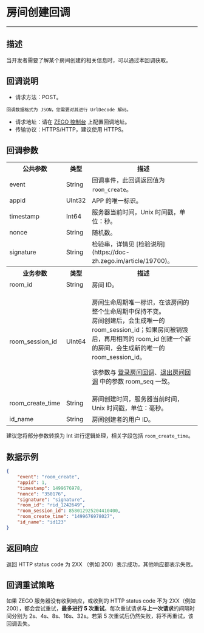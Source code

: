 # 房间创建回调

- - -

## 描述

当开发者需要了解某个房间创建的相关信息时，可以通过本回调获取。


## 回调说明

- 请求方法：POST。

<Note title="说明">


    回调数据格式为 JSON，您需要对其进行 UrlDecode 解码。
    
</Note>




- 请求地址：请在 [ZEGO 控制台](https://console.zego.im/) 上配置回调地址。
- 传输协议：HTTPS/HTTP，建议使用 HTTPS。



## 回调参数

<table>
  
<tbody><tr>
<th>公共参数</th>
<th>类型</th>
<th>描述</th>
</tr>
<tr>
<td>event</td>
<td>String</td>
<td>回调事件，此回调返回值为 <code>room_create</code>。</td>
</tr>
<tr>
<td>appid</td>
<td>UInt32</td>
<td>APP 的唯一标识。</td>
</tr>
<tr>
<td>timestamp</td>
<td>Int64</td>
<td>服务器当前时间，Unix 时间戳，单位：秒。</td>
</tr>
<tr>
<td>nonce</td>
<td>String</td>
<td>随机数。</td>
</tr>
<tr>
<td>signature</td>
<td>String</td>
<td>检验串，详情见 [检验说明](https://doc-zh.zego.im/article/19700)。</td>
</tr>
<tr>
<th>业务参数</th>
<th>类型</th>
<th>描述</th>
</tr>
<tr>
<td>room_id</td>
<td>String</td>
<td>房间 ID。</td>
</tr>
<tr>
<td>room_session_id</td>
<td>UInt64</td>
<td><p>房间生命周期唯一标识，在该房间的整个生命周期中保持不变。<br />房间创建后，会生成唯一的 room_session_id；如果房间被销毁后，再用相同的 room_id 创建一个新的房间，会生成新的唯一的 room_session_id。</p>
<p>该参数与 <a href="https://doc-zh.zego.im/article/19670">登录房间回调</a>、<a href="https://doc-zh.zego.im/article/19672">退出房间回调</a> 中的参数 room_seq 一致。</p></td>
</tr>
<tr>
<td>room_create_time</td>
<td>String</td>
<td>房间创建时间，服务器当前时间，Unix 时间戳，单位：毫秒。</td>
</tr>
<tr>
<td>id_name</td>
<td>String</td>
<td>房间创建者的用户 ID。</td>
</tr>
</tbody></table>

<Note title="说明">


建议您将部分参数转换为 Int 进行逻辑处理，相关字段包括 `room_create_time`。

</Note>




## 数据示例

```json
{
    "event": "room_create",
    "appid": 1,
    "timestamp": 1499676978,
    "nonce": "350176",
    "signature": "signature",
    "room_id": "rid_1242649",
    "room_session_id": 858012925204410400,
    "room_create_time": "1499676978027",
    "id_name": "id123"
}
```

## 返回响应

返回 HTTP status code 为 2XX （例如 200）表示成功，其他响应都表示失败。


## 回调重试策略

如果 ZEGO 服务器没有收到响应，或收到的 HTTP status code 不为 2XX（例如 200），都会尝试重试，**最多进行 5 次重试**。每次重试请求与**上一次请求**的间隔时间分别为 2s、4s、8s、16s、32s。若第 5 次重试后仍然失败，将不再重试，该回调丢失。

